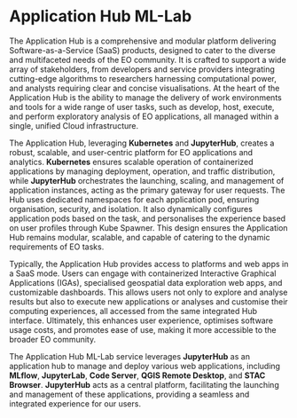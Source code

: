 # Application Hub ML-Lab

The Application Hub is a comprehensive and modular platform delivering Software-as-a-Service (SaaS) products, designed to cater to the diverse and multifaceted needs of the EO community. It is crafted to support a wide array of stakeholders, from developers and service providers integrating cutting-edge algorithms to researchers harnessing computational power, and analysts requiring clear and concise visualisations. At the heart of the Application Hub is the ability to manage the delivery of work environments and tools for a wide range of user tasks, such as develop, host, execute, and perform exploratory analysis of EO applications, all managed within a single, unified Cloud infrastructure.

The Application Hub, leveraging **Kubernetes** and **JupyterHub**, creates a robust, scalable, and user-centric platform for EO applications and analytics. **Kubernetes** ensures scalable operation of containerized applications by managing deployment, operation, and traffic distribution, while **JupyterHub** orchestrates the launching, scaling, and management of application instances, acting as the primary gateway for user requests. The Hub uses dedicated namespaces for each application pod, ensuring organisation, security, and isolation. It also dynamically configures application pods based on the task, and personalises the experience based on user profiles through Kube Spawner. This design ensures the Application Hub remains modular, scalable, and capable of catering to the dynamic requirements of EO tasks.

Typically, the Application Hub provides access to platforms and web apps in a SaaS mode. Users can engage with containerized Interactive Graphical Applications (IGAs), specialised geospatial data exploration web apps, and customizable dashboards. This allows users not only to explore and analyse results but also to execute new applications or analyses and customise their computing experiences, all accessed from the same integrated Hub interface. Ultimately, this enhances user experience, optimises software usage costs, and promotes ease of use, making it more accessible to the broader EO community.

The Application Hub ML-Lab service leverages **JupyterHub** as an application hub to manage and deploy various web applications, including **MLflow**, **JupyterLab**, **Code Server**, **QGIS Remote Desktop**, and **STAC Browser**. **JupyterHub** acts as a central platform, facilitating the launching and management of these applications, providing a seamless and integrated experience for our users.
